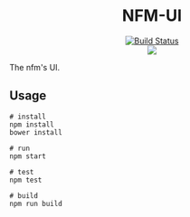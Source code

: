 <h1 align="center">NFM-UI</h1>

<p align="center">
  <a href="https://travis-ci.org/nfmteam/nfm-ui">
    <img src="https://img.shields.io/travis/nfmteam/nfm-ui.svg?style=flat-square" alt="Build Status">
  </a>
  <br>
  <a href="https://raw.githubusercontent.com/nfmteam/nfm-ui/master/.github/screenshots.png">
    <img src="https://raw.githubusercontent.com/nfmteam/nfm-ui/master/.github/screenshots.png">
  </a>
</p>

The nfm's UI.

## Usage

```shell
# install
npm install
bower install

# run
npm start

# test
npm test

# build
npm run build
```

